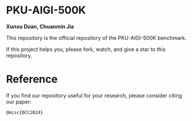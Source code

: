 # PKU-AIGI-500K
**Xunxu Duan, Chuanmin Jia**

This repository is the official repository of the PKU-AIGI-500K benchmark.

If this project helps you, please fork, watch, and give a star to this repository.


# Reference
If you find our repository useful for your research, please consider citing our paper:

```
@misc{DCC2024}
```
